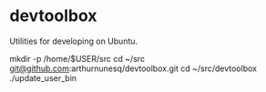 # devtoolbox
Utilities for developing on Ubuntu.

mkdir -p /home/$USER/src
cd ~/src
git@github.com:arthurnunesq/devtoolbox.git
cd ~/src/devtoolbox
./update_user_bin

